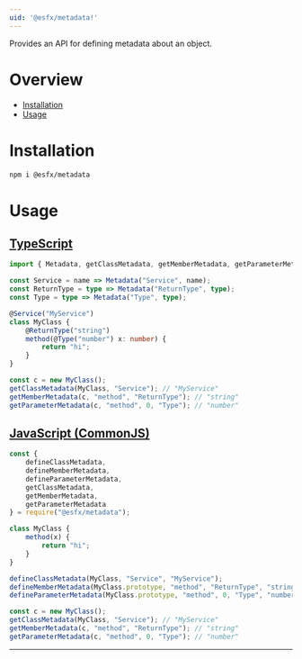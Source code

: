 ```yaml
---
uid: '@esfx/metadata!'
---
```


Provides an API for defining metadata about an object.

# Overview

* [Installation](#installation)
* [Usage](#usage)

# Installation

```sh
npm i @esfx/metadata
```

# Usage

## [TypeScript](#tab/ts)
```ts
import { Metadata, getClassMetadata, getMemberMetadata, getParameterMetadata } from "@esfx/metadata";

const Service = name => Metadata("Service", name);
const ReturnType = type => Metadata("ReturnType", type);
const Type = type => Metadata("Type", type);

@Service("MyService")
class MyClass {
    @ReturnType("string")
    method(@Type("number") x: number) {
        return "hi";
    }
}

const c = new MyClass();
getClassMetadata(MyClass, "Service"); // "MyService"
getMemberMetadata(c, "method", "ReturnType"); // "string"
getParameterMetadata(c, "method", 0, "Type"); // "number"
```

## [JavaScript (CommonJS)](#tab/js)
```js
const {
    defineClassMetadata,
    defineMemberMetadata,
    defineParameterMetadata,
    getClassMetadata,
    getMemberMetadata,
    getParameterMetadata
} = require("@esfx/metadata");

class MyClass {
    method(x) {
        return "hi";
    }
}

defineClassMetadata(MyClass, "Service", "MyService");
defineMemberMetadata(MyClass.prototype, "method", "ReturnType", "string");
defineParameterMetadata(MyClass.prototype, "method", 0, "Type", "number");

const c = new MyClass();
getClassMetadata(MyClass, "Service"); // "MyService"
getMemberMetadata(c, "method", "ReturnType"); // "string"
getParameterMetadata(c, "method", 0, "Type"); // "number"
```

***